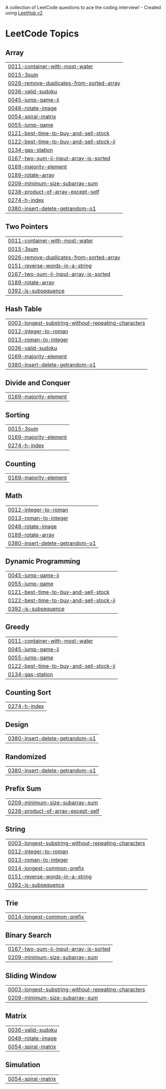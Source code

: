 A collection of LeetCode questions to ace the coding interview! - Created using [LeetHub v2](https://github.com/arunbhardwaj/LeetHub-2.0)
<!---LeetCode Topics Start-->
# LeetCode Topics
## Array
|  |
| ------- |
| [0011-container-with-most-water](https://github.com/rahulptl/LeetCode/tree/master/0011-container-with-most-water) |
| [0015-3sum](https://github.com/rahulptl/LeetCode/tree/master/0015-3sum) |
| [0026-remove-duplicates-from-sorted-array](https://github.com/rahulptl/LeetCode/tree/master/0026-remove-duplicates-from-sorted-array) |
| [0036-valid-sudoku](https://github.com/rahulptl/LeetCode/tree/master/0036-valid-sudoku) |
| [0045-jump-game-ii](https://github.com/rahulptl/LeetCode/tree/master/0045-jump-game-ii) |
| [0048-rotate-image](https://github.com/rahulptl/LeetCode/tree/master/0048-rotate-image) |
| [0054-spiral-matrix](https://github.com/rahulptl/LeetCode/tree/master/0054-spiral-matrix) |
| [0055-jump-game](https://github.com/rahulptl/LeetCode/tree/master/0055-jump-game) |
| [0121-best-time-to-buy-and-sell-stock](https://github.com/rahulptl/LeetCode/tree/master/0121-best-time-to-buy-and-sell-stock) |
| [0122-best-time-to-buy-and-sell-stock-ii](https://github.com/rahulptl/LeetCode/tree/master/0122-best-time-to-buy-and-sell-stock-ii) |
| [0134-gas-station](https://github.com/rahulptl/LeetCode/tree/master/0134-gas-station) |
| [0167-two-sum-ii-input-array-is-sorted](https://github.com/rahulptl/LeetCode/tree/master/0167-two-sum-ii-input-array-is-sorted) |
| [0169-majority-element](https://github.com/rahulptl/LeetCode/tree/master/0169-majority-element) |
| [0189-rotate-array](https://github.com/rahulptl/LeetCode/tree/master/0189-rotate-array) |
| [0209-minimum-size-subarray-sum](https://github.com/rahulptl/LeetCode/tree/master/0209-minimum-size-subarray-sum) |
| [0238-product-of-array-except-self](https://github.com/rahulptl/LeetCode/tree/master/0238-product-of-array-except-self) |
| [0274-h-index](https://github.com/rahulptl/LeetCode/tree/master/0274-h-index) |
| [0380-insert-delete-getrandom-o1](https://github.com/rahulptl/LeetCode/tree/master/0380-insert-delete-getrandom-o1) |
## Two Pointers
|  |
| ------- |
| [0011-container-with-most-water](https://github.com/rahulptl/LeetCode/tree/master/0011-container-with-most-water) |
| [0015-3sum](https://github.com/rahulptl/LeetCode/tree/master/0015-3sum) |
| [0026-remove-duplicates-from-sorted-array](https://github.com/rahulptl/LeetCode/tree/master/0026-remove-duplicates-from-sorted-array) |
| [0151-reverse-words-in-a-string](https://github.com/rahulptl/LeetCode/tree/master/0151-reverse-words-in-a-string) |
| [0167-two-sum-ii-input-array-is-sorted](https://github.com/rahulptl/LeetCode/tree/master/0167-two-sum-ii-input-array-is-sorted) |
| [0189-rotate-array](https://github.com/rahulptl/LeetCode/tree/master/0189-rotate-array) |
| [0392-is-subsequence](https://github.com/rahulptl/LeetCode/tree/master/0392-is-subsequence) |
## Hash Table
|  |
| ------- |
| [0003-longest-substring-without-repeating-characters](https://github.com/rahulptl/LeetCode/tree/master/0003-longest-substring-without-repeating-characters) |
| [0012-integer-to-roman](https://github.com/rahulptl/LeetCode/tree/master/0012-integer-to-roman) |
| [0013-roman-to-integer](https://github.com/rahulptl/LeetCode/tree/master/0013-roman-to-integer) |
| [0036-valid-sudoku](https://github.com/rahulptl/LeetCode/tree/master/0036-valid-sudoku) |
| [0169-majority-element](https://github.com/rahulptl/LeetCode/tree/master/0169-majority-element) |
| [0380-insert-delete-getrandom-o1](https://github.com/rahulptl/LeetCode/tree/master/0380-insert-delete-getrandom-o1) |
## Divide and Conquer
|  |
| ------- |
| [0169-majority-element](https://github.com/rahulptl/LeetCode/tree/master/0169-majority-element) |
## Sorting
|  |
| ------- |
| [0015-3sum](https://github.com/rahulptl/LeetCode/tree/master/0015-3sum) |
| [0169-majority-element](https://github.com/rahulptl/LeetCode/tree/master/0169-majority-element) |
| [0274-h-index](https://github.com/rahulptl/LeetCode/tree/master/0274-h-index) |
## Counting
|  |
| ------- |
| [0169-majority-element](https://github.com/rahulptl/LeetCode/tree/master/0169-majority-element) |
## Math
|  |
| ------- |
| [0012-integer-to-roman](https://github.com/rahulptl/LeetCode/tree/master/0012-integer-to-roman) |
| [0013-roman-to-integer](https://github.com/rahulptl/LeetCode/tree/master/0013-roman-to-integer) |
| [0048-rotate-image](https://github.com/rahulptl/LeetCode/tree/master/0048-rotate-image) |
| [0189-rotate-array](https://github.com/rahulptl/LeetCode/tree/master/0189-rotate-array) |
| [0380-insert-delete-getrandom-o1](https://github.com/rahulptl/LeetCode/tree/master/0380-insert-delete-getrandom-o1) |
## Dynamic Programming
|  |
| ------- |
| [0045-jump-game-ii](https://github.com/rahulptl/LeetCode/tree/master/0045-jump-game-ii) |
| [0055-jump-game](https://github.com/rahulptl/LeetCode/tree/master/0055-jump-game) |
| [0121-best-time-to-buy-and-sell-stock](https://github.com/rahulptl/LeetCode/tree/master/0121-best-time-to-buy-and-sell-stock) |
| [0122-best-time-to-buy-and-sell-stock-ii](https://github.com/rahulptl/LeetCode/tree/master/0122-best-time-to-buy-and-sell-stock-ii) |
| [0392-is-subsequence](https://github.com/rahulptl/LeetCode/tree/master/0392-is-subsequence) |
## Greedy
|  |
| ------- |
| [0011-container-with-most-water](https://github.com/rahulptl/LeetCode/tree/master/0011-container-with-most-water) |
| [0045-jump-game-ii](https://github.com/rahulptl/LeetCode/tree/master/0045-jump-game-ii) |
| [0055-jump-game](https://github.com/rahulptl/LeetCode/tree/master/0055-jump-game) |
| [0122-best-time-to-buy-and-sell-stock-ii](https://github.com/rahulptl/LeetCode/tree/master/0122-best-time-to-buy-and-sell-stock-ii) |
| [0134-gas-station](https://github.com/rahulptl/LeetCode/tree/master/0134-gas-station) |
## Counting Sort
|  |
| ------- |
| [0274-h-index](https://github.com/rahulptl/LeetCode/tree/master/0274-h-index) |
## Design
|  |
| ------- |
| [0380-insert-delete-getrandom-o1](https://github.com/rahulptl/LeetCode/tree/master/0380-insert-delete-getrandom-o1) |
## Randomized
|  |
| ------- |
| [0380-insert-delete-getrandom-o1](https://github.com/rahulptl/LeetCode/tree/master/0380-insert-delete-getrandom-o1) |
## Prefix Sum
|  |
| ------- |
| [0209-minimum-size-subarray-sum](https://github.com/rahulptl/LeetCode/tree/master/0209-minimum-size-subarray-sum) |
| [0238-product-of-array-except-self](https://github.com/rahulptl/LeetCode/tree/master/0238-product-of-array-except-self) |
## String
|  |
| ------- |
| [0003-longest-substring-without-repeating-characters](https://github.com/rahulptl/LeetCode/tree/master/0003-longest-substring-without-repeating-characters) |
| [0012-integer-to-roman](https://github.com/rahulptl/LeetCode/tree/master/0012-integer-to-roman) |
| [0013-roman-to-integer](https://github.com/rahulptl/LeetCode/tree/master/0013-roman-to-integer) |
| [0014-longest-common-prefix](https://github.com/rahulptl/LeetCode/tree/master/0014-longest-common-prefix) |
| [0151-reverse-words-in-a-string](https://github.com/rahulptl/LeetCode/tree/master/0151-reverse-words-in-a-string) |
| [0392-is-subsequence](https://github.com/rahulptl/LeetCode/tree/master/0392-is-subsequence) |
## Trie
|  |
| ------- |
| [0014-longest-common-prefix](https://github.com/rahulptl/LeetCode/tree/master/0014-longest-common-prefix) |
## Binary Search
|  |
| ------- |
| [0167-two-sum-ii-input-array-is-sorted](https://github.com/rahulptl/LeetCode/tree/master/0167-two-sum-ii-input-array-is-sorted) |
| [0209-minimum-size-subarray-sum](https://github.com/rahulptl/LeetCode/tree/master/0209-minimum-size-subarray-sum) |
## Sliding Window
|  |
| ------- |
| [0003-longest-substring-without-repeating-characters](https://github.com/rahulptl/LeetCode/tree/master/0003-longest-substring-without-repeating-characters) |
| [0209-minimum-size-subarray-sum](https://github.com/rahulptl/LeetCode/tree/master/0209-minimum-size-subarray-sum) |
## Matrix
|  |
| ------- |
| [0036-valid-sudoku](https://github.com/rahulptl/LeetCode/tree/master/0036-valid-sudoku) |
| [0048-rotate-image](https://github.com/rahulptl/LeetCode/tree/master/0048-rotate-image) |
| [0054-spiral-matrix](https://github.com/rahulptl/LeetCode/tree/master/0054-spiral-matrix) |
## Simulation
|  |
| ------- |
| [0054-spiral-matrix](https://github.com/rahulptl/LeetCode/tree/master/0054-spiral-matrix) |
<!---LeetCode Topics End-->